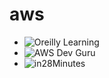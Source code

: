 # aws

[^1]: My reference.
- ![Oreilly Learning](https://learning.oreilly.com/)
- ![AWS Dev Guru](https://bitbucket.org/awsdevguru/)
- ![in28Minutes](https://www.udemy.com/user/in28minutes/)
